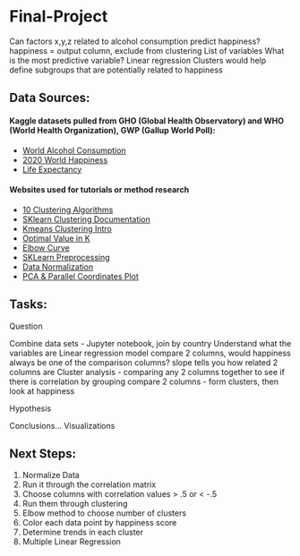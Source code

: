 # Final-Project
Can factors x,y,z related to alcohol consumption predict happiness?
    happiness = output column, exclude from clustering
    List of variables 
    What is the most predictive variable?
    Linear regression
    Clusters would help define subgroups that are potentially related to happiness

## Data Sources:
#### Kaggle datasets pulled from GHO (Global Health Observatory) and WHO (World Health Organization), GWP (Gallup World Poll):
* [World Alcohol Consumption](https://www.kaggle.com/codebreaker619/alcohol-comsumption-around-the-world)<br />
* [2020 World Happiness](https://www.kaggle.com/londeen/world-happiness-report-2020)<br />
* [Life Expectancy](https://www.kaggle.com/augustus0498/life-expectancy-who)<br />
#### Websites used for tutorials or method research
* [10 Clustering Algorithms](https://machinelearningmastery.com/clustering-algorithms-with-python/)<br />
* [SKlearn Clustering Documentation](https://scikit-learn.org/stable/modules/clustering.html)<br />
* [Kmeans Clustering Intro](https://www.geeksforgeeks.org/k-means-clustering-introduction/)<br />
* [Optimal Value in K](https://www.geeksforgeeks.org/ml-determine-the-optimal-value-of-k-in-k-means-clustering/?ref=rp)<br />
* [Elbow Curve](https://www.geeksforgeeks.org/elbow-method-for-optimal-value-of-k-in-kmeans/)<br />
* [SKLearn Preprocessing](https://scikit-learn.org/stable/modules/preprocessing.html)<br />
* [Data Normalization](https://towardsdatascience.com/data-normalization-with-pandas-and-scikit-learn-7c1cc6ed6475)<br />
* [PCA & Parallel Coordinates Plot](https://openclassrooms.com/en/courses/5869986-perform-an-exploratory-data-analysis/6177861-analyze-the-results-of-a-k-means-clustering)

## Tasks:
Question

Combine data sets - Jupyter notebook, join by country
Understand what the variables are
Linear regression model
    compare 2 columns, would happiness always be one of the comparison columns?
    slope tells you how related 2 columns are
Cluster analysis - comparing any 2 columns together to see if there is correlation by grouping
    compare 2 columns - form clusters, then look at happiness

Hypothesis

Conclusions...
Visualizations

## Next Steps:

1) Normalize Data
2) Run it through the correlation matrix
3) Choose columns with correlation values > .5 or < -.5
4) Run them through clustering
5) Elbow method to choose number of clusters
6) Color each data point by happiness score
7) Determine trends in each cluster
8) Multiple Linear Regression

